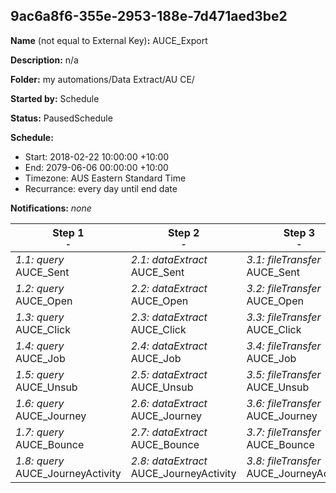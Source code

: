 ## 9ac6a8f6-355e-2953-188e-7d471aed3be2

**Name** (not equal to External Key)**:** AUCE_Export

**Description:** n/a

**Folder:** my automations/Data Extract/AU CE/

**Started by:** Schedule

**Status:** PausedSchedule

**Schedule:**

* Start: 2018-02-22 10:00:00 +10:00
* End: 2079-06-06 00:00:00 +10:00
* Timezone: AUS Eastern Standard Time
* Recurrance: every day until end date

**Notifications:** _none_


| Step 1<br>_<small>-</small>_ | Step 2<br>_<small>-</small>_ | Step 3<br>_<small>-</small>_ |
| --- | --- | --- |
| _1.1: query_<br>AUCE_Sent | _2.1: dataExtract_<br>AUCE_Sent | _3.1: fileTransfer_<br>AUCE_Sent |
| _1.2: query_<br>AUCE_Open | _2.2: dataExtract_<br>AUCE_Open | _3.2: fileTransfer_<br>AUCE_Open |
| _1.3: query_<br>AUCE_Click | _2.3: dataExtract_<br>AUCE_Click | _3.3: fileTransfer_<br>AUCE_Click |
| _1.4: query_<br>AUCE_Job | _2.4: dataExtract_<br>AUCE_Job | _3.4: fileTransfer_<br>AUCE_Job |
| _1.5: query_<br>AUCE_Unsub | _2.5: dataExtract_<br>AUCE_Unsub | _3.5: fileTransfer_<br>AUCE_Unsub |
| _1.6: query_<br>AUCE_Journey | _2.6: dataExtract_<br>AUCE_Journey | _3.6: fileTransfer_<br>AUCE_Journey |
| _1.7: query_<br>AUCE_Bounce | _2.7: dataExtract_<br>AUCE_Bounce | _3.7: fileTransfer_<br>AUCE_Bounce |
| _1.8: query_<br>AUCE_JourneyActivity | _2.8: dataExtract_<br>AUCE_JourneyActivity | _3.8: fileTransfer_<br>AUCE_JourneyActivity |
